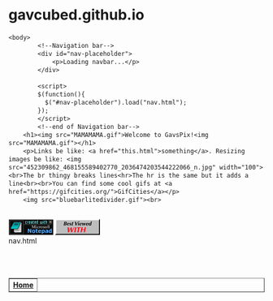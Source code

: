 # gavcubed.github.io

<!DOCTYPE html>
<html>
    <head>
        <title>GavsPix</title>
        <link rel="stylesheet" type="text/css" href="style.css">
        <link rel="icon" type="image/x-icon" href="favicon.ico">
    <script src="https://code.jquery.com/jquery-1.10.2.js"></script>
    </head>

    <body>
            <!--Navigation bar-->
            <div id="nav-placeholder">
                <p>Loading navbar...</p>
            </div>

            <script>
            $(function(){
              $("#nav-placeholder").load("nav.html");
            });
            </script>
            <!--end of Navigation bar-->
        <h1><img src="MAMAMAMA.gif">Welcome to GavsPix!<img src="MAMAMAMA.gif"></h1>
        <p>Links be like: <a href="this.html">something</a>. Resizing images be like: <img src="452309862_468155589402770_2036474203544222066_n.jpg" width="100"><br>The br thingy breaks lines<hr>The hr is the same but it adds a line<br><br>You can find some cool gifs at <a href="https://gifcities.org/">GifCities</a></p>
        <img src="bluebarlitedivider.gif"><br>
        
<br>
<img src=notepad.gif alt="first made in notepad">
<img src=browser1.gif alt="works with any browser or os"><br>
    </body>
</html>
nav.html
<div id="logo"><br><br><br></div>
<table border="1" align="center" div class="void">
                    <thead>
                            <tr>
                      <th><a href="index.html">Home</a></th>
                                </tr>
    </thead>
        </table>
